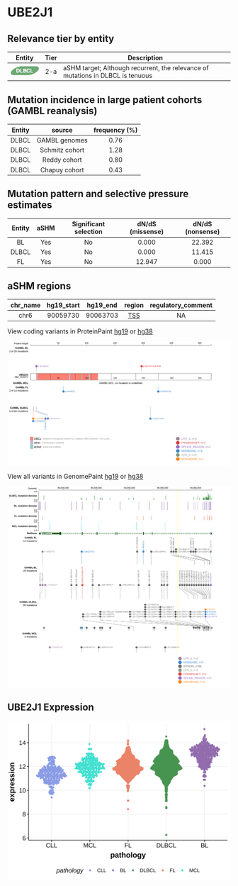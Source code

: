 # UBE2J1

## Relevance tier by entity

|Entity|Tier|Description                              |
|:------:|:----:|-----------------------------------------|
|![DLBCL](images/icons/DLBCL_tier2.png) |2-a | aSHM target; Although recurrent, the relevance of mutations in DLBCL is tenuous |

## Mutation incidence in large patient cohorts (GAMBL reanalysis)

|Entity|source        |frequency (%)|
|:------:|:--------------:|:-------------:|
|DLBCL |GAMBL genomes |0.76         |
|DLBCL |Schmitz cohort|1.28         |
|DLBCL |Reddy cohort  |0.80         |
|DLBCL |Chapuy cohort |0.43         |

## Mutation pattern and selective pressure estimates

|Entity|aSHM|Significant selection|dN/dS (missense)|dN/dS (nonsense)|
|:------:|:----:|:---------------------:|:----------------:|:----------------:|
|BL    |Yes |No                   | 0.000          |22.392          |
|DLBCL |Yes |No                   | 0.000          |11.415          |
|FL    |Yes |No                   |12.947          | 0.000          |

## aSHM regions

|chr_name|hg19_start|hg19_end|region                                                                                   |regulatory_comment|
|:--------:|:----------:|:--------:|:-----------------------------------------------------------------------------------------:|:------------------:|
|chr6    |90059730  |90063703|[TSS](https://genome.ucsc.edu/s/rdmorin/GAMBL%20hg19?position=chr6%3A90059730%2D90063703)|NA                |


View coding variants in ProteinPaint [hg19](https://morinlab.github.io/LLMPP/GAMBL/UBE2J1_protein.html)  or [hg38](https://morinlab.github.io/LLMPP/GAMBL/UBE2J1_protein_hg38.html)

![image](images/proteinpaint/UBE2J1_NM_016021.svg)

View all variants in GenomePaint [hg19](https://morinlab.github.io/LLMPP/GAMBL/UBE2J1.html)  or [hg38](https://morinlab.github.io/LLMPP/GAMBL/UBE2J1_hg38.html)

![image](images/proteinpaint/UBE2J1.svg)
## UBE2J1 Expression
![image](images/gene_expression/UBE2J1_by_pathology.svg)
<!-- ORIGIN: Unknown -->
